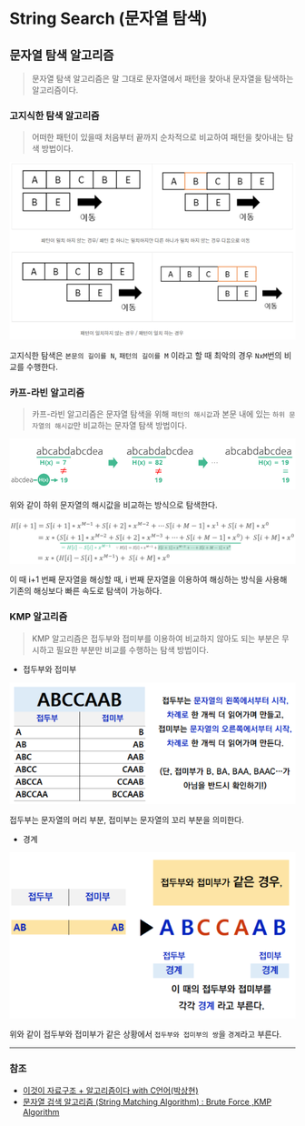 # String Search (문자열 탐색)

## 문자열 탐색 알고리즘
> 문자열 탐색 알고리즘은 말 그대로 문자열에서 패턴을 찾아내 문자열을 탐색하는 알고리즘이다.

### 고지식한 탐색 알고리즘
> 어떠한 패턴이 있을때 처음부터 끝까지 순차적으로 비교하여 패턴을 찾아내는 탐색 방법이다.

![Stirng_Search_1.png](image%2FString_Search%2FStirng_Search_1.png)

고지식한 탐색은 `본문의 길이를 N`, `패턴의 길이를 M` 이라고 할 때 최악의 경우 `NxM`번의 비교를 수행한다.

### 카프-라빈 알고리즘
> 카프-라빈 알고리즘은 문자열 탐색을 위해 `패턴의 해시값`과 본문 내에 있는 `하위 문자열의 해시값`만 비교하는 문자열 탐색 방법이다.

![String_Search_2.png](image%2FString_Search%2FString_Search_2.png)

위와 같이 하위 문자열의 해시값을 비교하는 방식으로 탐색한다. 

![String_Search_3.png](image%2FString_Search%2FString_Search_3.png)

이 때 i+1 번째 문자열을 해싱할 때, i 번째 문자열을 이용하여 해싱하는 방식을 사용해 기존의 해싱보다 빠른 속도로 탐색이 가능하다.

### KMP 알고리즘
> KMP 알고리즘은 접두부와 접미부를 이용하여 비교하지 않아도 되는 부분은 무시하고 필요한 부분만 비교를 수행하는 탐색 방법이다.

* 접두부와 접미부

![String_Search_4.png](image%2FString_Search%2FString_Search_4.png)

접두부는 문자열의 머리 부분, 접미부는 문자열의 꼬리 부분을 의미한다.

* 경계

![String_Search_5.png](image%2FString_Search%2FString_Search_5.png)

위와 같이 접두부와 접미부가 같은 상황에서 `접두부와 접미부의 쌍`을 `경계`라고 부른다.




---
### 참조
* [이것이 자료구조 + 알고리즘이다 with C언어(박상현)](http://www.yes24.com/Product/Goods/111362116)
* [문자열 검색 알고리즘 (String Matching Algorithm) : Brute Force ,KMP Algorithm](https://velog.io/@arittung/String-Matching-Algorithm-BruteForce-KMP)